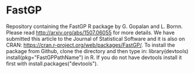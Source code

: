 # FastGP
Repository containing the FastGP R package by G. Gopalan and L. Bornn. Please read http://arxiv.org/abs/1507.06055 for more details. We have submitted this article to the Journal of Statistical Software and it is also on CRAN: https://cran.r-project.org/web/packages/FastGP/. To install the package from Github, clone the directory and then type in:
library(devtools)
install(pkg="FastGPPathName")
in R. If you do not have devtools install it first with install.packages("devtools").


